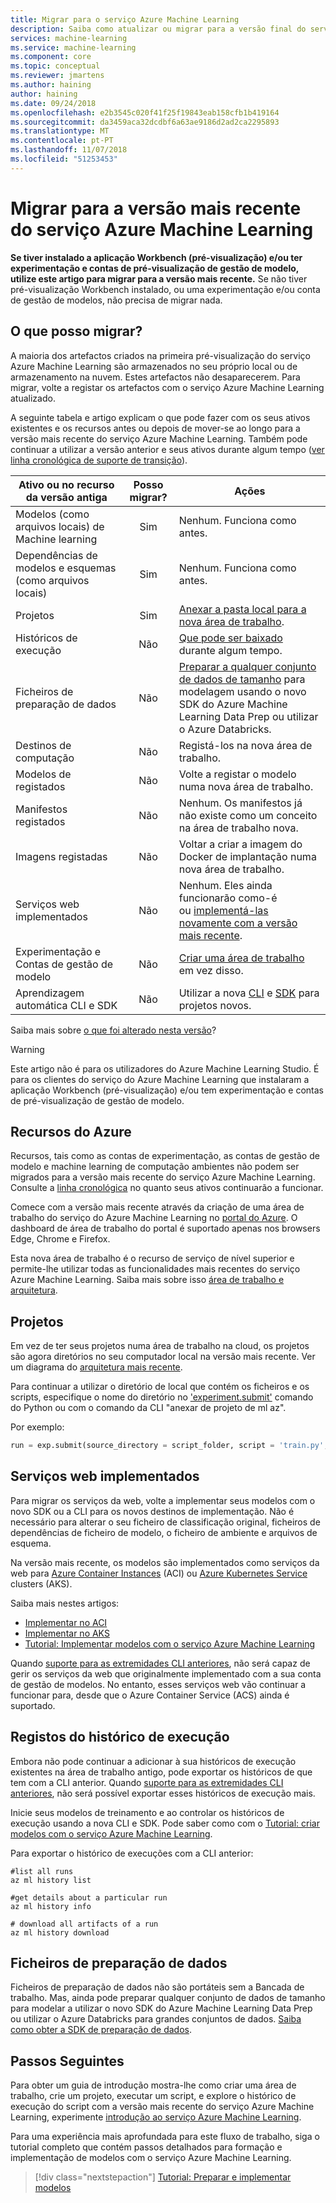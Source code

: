 ```yaml
---
title: Migrar para o serviço Azure Machine Learning
description: Saiba como atualizar ou migrar para a versão final do serviço Azure Machine Learning a partir de uma versão anterior.
services: machine-learning
ms.service: machine-learning
ms.component: core
ms.topic: conceptual
ms.reviewer: jmartens
ms.author: haining
author: haining
ms.date: 09/24/2018
ms.openlocfilehash: e2b3545c020f41f25f19843eab158cfb1b419164
ms.sourcegitcommit: da3459aca32dcdbf6a63ae9186d2ad2ca2295893
ms.translationtype: MT
ms.contentlocale: pt-PT
ms.lasthandoff: 11/07/2018
ms.locfileid: "51253453"
---
```

# <a name="migrate-to-the-latest-version-of-azure-machine-learning-service"></a>Migrar para a versão mais recente do serviço Azure Machine Learning 

**Se tiver instalado a aplicação Workbench (pré-visualização) e/ou ter experimentação e contas de pré-visualização de gestão de modelo, utilize este artigo para migrar para a versão mais recente.**  Se não tiver pré-visualização Workbench instalado, ou uma experimentação e/ou conta de gestão de modelos, não precisa de migrar nada.

## <a name="what-can-i-migrate"></a>O que posso migrar?
A maioria dos artefactos criados na primeira pré-visualização do serviço Azure Machine Learning são armazenados no seu próprio local ou de armazenamento na nuvem. Estes artefactos não desaparecerem. Para migrar, volte a registar os artefactos com o serviço Azure Machine Learning atualizado. 

A seguinte tabela e artigo explicam o que pode fazer com os seus ativos existentes e os recursos antes ou depois de mover-se ao longo para a versão mais recente do serviço Azure Machine Learning. Também pode continuar a utilizar a versão anterior e seus ativos durante algum tempo ([ver linha cronológica de suporte de transição](overview-what-happened-to-workbench.md#timeline)).

|Ativo ou no recurso da versão antiga|Posso migrar?|Ações|
|-----------------|:-------------:|-------------|
|Modelos (como arquivos locais) de Machine learning|Sim|Nenhum. Funciona como antes.|
|Dependências de modelos e esquemas (como arquivos locais)|Sim|Nenhum. Funciona como antes.|
|Projetos|Sim|[Anexar a pasta local para a nova área de trabalho](#projects).|
|Históricos de execução|Não|[Que pode ser baixado](#history) durante algum tempo.|
|Ficheiros de preparação de dados|Não|[Preparar a qualquer conjunto de dados de tamanho](#dataprep) para modelagem usando o novo SDK do Azure Machine Learning Data Prep ou utilizar o Azure Databricks.|
|Destinos de computação|Não|Registá-los na nova área de trabalho.|
|Modelos de registados|Não|Volte a registar o modelo numa nova área de trabalho.|
|Manifestos registados|Não|Nenhum. Os manifestos já não existe como um conceito na área de trabalho nova.|
|Imagens registadas|Não|Voltar a criar a imagem do Docker de implantação numa nova área de trabalho.|
|Serviços web implementados|Não|Nenhum. Eles ainda funcionarão como-é <br/>ou [implementá-las novamente com a versão mais recente](#services).|
|Experimentação e <br/>Contas de gestão de modelo|Não|[Criar uma área de trabalho](#resources) em vez disso.|
|Aprendizagem automática CLI e SDK|Não|Utilizar a nova [CLI](reference-azure-machine-learning-cli.md) e [SDK](https://aka.ms/aml-sdk) para projetos novos.|


Saiba mais sobre [o que foi alterado nesta versão](overview-what-happened-to-workbench.md)?

>[!Warning]
>Este artigo não é para os utilizadores do Azure Machine Learning Studio. É para os clientes do serviço do Azure Machine Learning que instalaram a aplicação Workbench (pré-visualização) e/ou tem experimentação e contas de pré-visualização de gestão de modelo.

<a name="resources"></a>

## <a name="azure-resources"></a>Recursos do Azure

Recursos, tais como as contas de experimentação, as contas de gestão de modelo e machine learning de computação ambientes não podem ser migrados para a versão mais recente do serviço Azure Machine Learning. Consulte a [linha cronológica](overview-what-happened-to-workbench.md#timeline) no quanto seus ativos continuarão a funcionar.

Comece com a versão mais recente através da criação de uma área de trabalho do serviço do Azure Machine Learning no [portal do Azure](quickstart-get-started.md). O dashboard de área de trabalho do portal é suportado apenas nos browsers Edge, Chrome e Firefox.

Esta nova área de trabalho é o recurso de serviço de nível superior e permite-lhe utilizar todas as funcionalidades mais recentes do serviço Azure Machine Learning. Saiba mais sobre isso [área de trabalho e arquitetura](concept-azure-machine-learning-architecture.md).

<a name="projects"></a>

## <a name="projects"></a>Projetos

Em vez de ter seus projetos numa área de trabalho na cloud, os projetos são agora diretórios no seu computador local na versão mais recente. Ver um diagrama do [arquitetura mais recente](concept-azure-machine-learning-architecture.md). 

Para continuar a utilizar o diretório de local que contém os ficheiros e os scripts, especifique o nome do diretório no ['experiment.submit'](https://docs.microsoft.com/python/api/azureml-core/azureml.core.experiment.experiment?view=azure-ml-py) comando do Python ou com o comando da CLI "anexar de projeto de ml az".

Por exemplo:
```python
run = exp.submit(source_directory = script_folder, script = 'train.py', run_config = run_config_system_managed)
```

<a name="services"></a>

## <a name="deployed-web-services"></a>Serviços web implementados

Para migrar os serviços da web, volte a implementar seus modelos com o novo SDK ou a CLI para os novos destinos de implementação. Não é necessário para alterar o seu ficheiro de classificação original, ficheiros de dependências de ficheiro de modelo, o ficheiro de ambiente e arquivos de esquema. 

Na versão mais recente, os modelos são implementados como serviços da web para [Azure Container Instances](how-to-deploy-to-aci.md) (ACI) ou [Azure Kubernetes Service](how-to-deploy-to-aks.md) clusters (AKS). 

Saiba mais nestes artigos:
+ [Implementar no ACI](how-to-deploy-to-aci.md)
+ [Implementar no AKS](how-to-deploy-to-aks.md)
+ [Tutorial: Implementar modelos com o serviço Azure Machine Learning](tutorial-deploy-models-with-aml.md)

Quando [suporte para as extremidades CLI anteriores](overview-what-happened-to-workbench.md#timeline), não será capaz de gerir os serviços da web que originalmente implementado com a sua conta de gestão de modelos. No entanto, esses serviços web vão continuar a funcionar para, desde que o Azure Container Service (ACS) ainda é suportado.

<a name="history"></a>

## <a name="run-history-records"></a>Registos do histórico de execução

Embora não pode continuar a adicionar à sua históricos de execução existentes na área de trabalho antigo, pode exportar os históricos de que tem com a CLI anterior. Quando [suporte para as extremidades CLI anteriores](overview-what-happened-to-workbench.md#timeline), não será possível exportar esses históricos de execução mais.

Inicie seus modelos de treinamento e ao controlar os históricos de execução usando a nova CLI e SDK. Pode saber como com o [Tutorial: criar modelos com o serviço Azure Machine Learning](tutorial-train-models-with-aml.md).

Para exportar o histórico de execuções com a CLI anterior:

```azurecli
#list all runs
az ml history list

#get details about a particular run
az ml history info

# download all artifacts of a run
az ml history download
```

<a name="dataprep"></a>

## <a name="data-preparation-files"></a>Ficheiros de preparação de dados
Ficheiros de preparação de dados não são portáteis sem a Bancada de trabalho. Mas, ainda pode preparar qualquer conjunto de dados de tamanho para modelar a utilizar o novo SDK do Azure Machine Learning Data Prep ou utilizar o Azure Databricks para grandes conjuntos de dados.  [Saiba como obter a SDK de preparação de dados](how-to-data-prep.md). 

## <a name="next-steps"></a>Passos Seguintes

Para obter um guia de introdução mostra-lhe como criar uma área de trabalho, crie um projeto, executar um script, e explore o histórico de execução do script com a versão mais recente do serviço Azure Machine Learning, experimente [introdução ao serviço Azure Machine Learning](quickstart-get-started.md).

Para uma experiência mais aprofundada para este fluxo de trabalho, siga o tutorial completo que contém passos detalhados para formação e implementação de modelos com o serviço Azure Machine Learning. 

> [!div class="nextstepaction"]
> [Tutorial: Preparar e implementar modelos](tutorial-train-models-with-aml.md)
